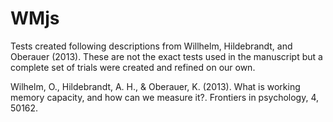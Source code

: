 # WMjs
Tests created following descriptions from Willhelm, Hildebrandt, and Oberauer (2013). These are not the exact tests used in the manuscript but a complete set of trials were created and refined on our own.

Wilhelm, O., Hildebrandt, A. H., & Oberauer, K. (2013). What is working memory capacity, and how can we measure it?. Frontiers in psychology, 4, 50162.
